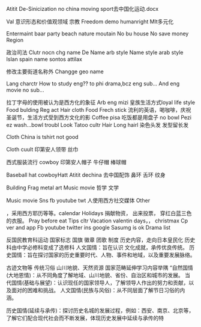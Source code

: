 Atitit  De-Sinicization  no china moving sport去中国化运动.docx

Val  意识形态和价值观领域 宗教
Freedom demo humanright
Mlt多元化

Entermaint  baar party beach nature moutain
No bu house  No save money
Region

政治司法
Clutr nocn chg name
De Name arb style
Name style  arab style
Islan  spain name sontos attilax

修改主要街道名称外
Changge geo name


Lang charctr
How to study eng?? to phi drama,bcz eng sub...
And eng movie no sub...

拉丁字母的使用被认为是西方化的象征
Arb  eng mizi
皇族生活方式loyal life style
Food bulding
Reg act
Hair cloth
Food
Frech stick
流利的英语，喝咖啡，庆祝圣诞节，生活方式受到西方文化的影
Coffee
pisa
吃饭都是用盘子 no bowl
Pezi ez wash...bowl troubl
Look
Tatoo cultr
Hair
Long hairl   染色头发 发型留长发

Cloth
China is tshirt not good 

Cloth cuult
印第安人领带    丝巾

西式服装流行  cowboy
印第安人帽子 牛仔帽 棒球帽

Baseball hat   cowboyHatt
Atitit dechina 去中国配饰
鼻环 舌环
纹身


Building
Frag metal
art
Music movie
哲学 文学

Music movie
Sns fb youtube twt
人使用西方社交媒体
Other

，采用西方耶历等等。calendar
Holidays
捐献物资，
出来投票，
穿红白蓝三色的衣服。
Pray before eat
Tips cltr
Vacation valentin days，，
christmax
Cp ver and app
Fb youtube twitter ins google
Sasumg is ok
 Drama list 

反国民教育科运动
国家标志 国旗 徽章 团歌
制度
历史内容，走向日本皇民化
历史科由中学必修科变成了选修科
人文国情：旨在认识 文化成就，承传优良传统。
历史国情：旨在探讨国家的历史重要时代、人物、事件和地域，以及重要发展脉络。

古迹文物等
传统习俗
山川地貌、天然资源
国家范畴延伸学习内容举隅
“自然国情(大地恩情)：从不同角度了解地域、山川地貌、省份、自治区和城市的发展。
当代国情(基础与展望)：认识现任的国家领导人，了解领导人作出的努力和贡献，以及面对的困难和挑战。
人文国情(民族与风俗)：从不同层面了解节日习俗的内涵。

历史国情(延续与承传)：探讨历史名城的发展过程，例如：西安、南京、北京等，了解它们配合现代社会而不断发展，体现历史发展中延续与承传的特


